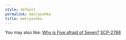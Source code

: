```yaml
---
style: default
permalink: matryoshka
title: matryoshka
---
```

You may also like:
[Why is Five afraid of Seven?](http://scp-wiki.net/why-is-five-afraid-of-seven)
[SCP-2788](http://scp-wiki.net/scp-2788)